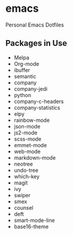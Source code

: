 # emacs
Personal Emacs Dotfiles

## Packages in Use
* Melpa
* Org-mode
* ibuffer
* semantic
* company
* company-jedi
* python
* company-c-headers
* company-statistics
* elpy
* rainbow-mode
* json-mode
* js2-mode
* scss-mode
* emmet-mode
* web-mode
* markdown-mode
* neotree
* undo-tree
* which-key
* magit
* ivy
* swiper
* smex
* counsel
* deft
* smart-mode-line
* base16-theme
